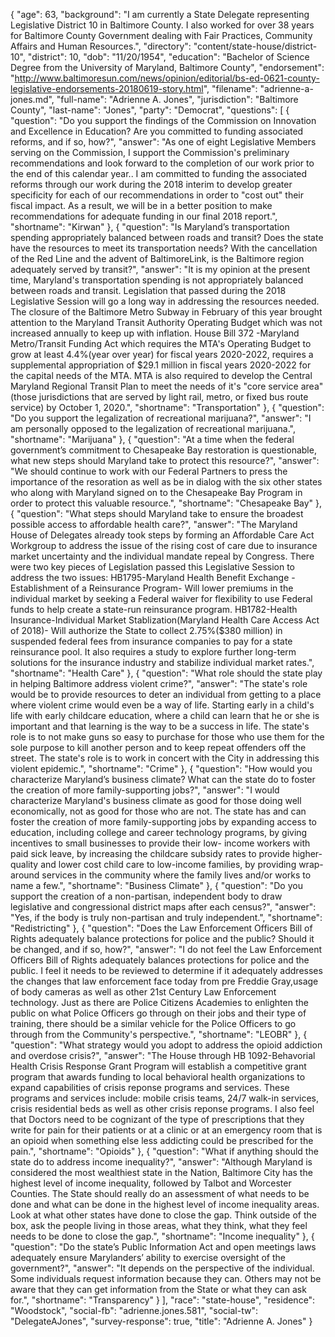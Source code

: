 {
  "age": 63,
  "background": "I am currently a State Delegate representing Legislative District 10 in Baltimore County. I also worked for over 38 years for Baltimore County Government dealing with Fair Practices, Community Affairs and Human Resources.",
  "directory": "content/state-house/district-10",
  "district": 10,
  "dob": "11/20/1954",
  "education": "Bachelor of Science Degree from the University of Maryland, Baltimore County",
  "endorsement": "http://www.baltimoresun.com/news/opinion/editorial/bs-ed-0621-county-legislative-endorsements-20180619-story.html",
  "filename": "adrienne-a-jones.md",
  "full-name": "Adrienne A. Jones",
  "jurisdiction": "Baltimore County",
  "last-name": "Jones",
  "party": "Democrat",
  "questions": [
    {
      "question": "Do you support the findings of the Commission on Innovation and Excellence in Education? Are you committed to funding associated reforms, and if so, how?",
      "answer": "As one of eight Legislative Members serving on the Commission, I support the Commission's preliminary recommendations and look forward to the completion of our work prior to the end of this calendar year.. I am committed to funding the associated reforms through our work during the 2018 interim to develop greater specificity for each of our recommendations in order to \"cost out\" their fiscal impact. As a result, we will be in a better position to make recommendations for adequate funding in our final 2018 report.",
      "shortname": "Kirwan"
    },
    {
      "question": "Is Maryland’s transportation spending appropriately balanced between roads and transit? Does the state have the resources to meet its transportation needs? With the cancellation of the Red Line and the advent of BaltimoreLink, is the Baltimore region adequately served by transit?",
      "answer": "It is my opinion at the present time, Maryland's transportation spending is not appropriately balanced between roads and transit. Legislation that passed during the 2018 Legislative Session will go a long way in addressing the resources needed. The closure of the Baltimore Metro Subway in February of this year brought attention to the Maryland Transit Authority Operating Budget which was not increased annually to keep up with inflation. House Bill 372 -Maryland Metro/Transit Funding Act which requires the MTA's Operating Budget to grow at least 4.4%(year over year) for fiscal years 2020-2022, requires a supplemental appropriation of $29.1 million in fiscal years 2020-2022 for the capital needs of the MTA. MTA is also required to develop the Central Maryland Regional Transit Plan to meet the needs of it's \"core service area\"(those jurisdictions that are served by light rail, metro, or fixed bus route service) by October 1, 2020.",
      "shortname": "Transportation"
    },
    {
      "question": "Do you support the legalization of recreational marijuana?",
      "answer": "I am personally opposed to the legalization of recreational marijuana.",
      "shortname": "Marijuana"
    },
    {
      "question": "At a time when the federal government’s commitment to Chesapeake Bay restoration is questionable, what new steps should Maryland take to protect this resource?",
      "answer": "We should continue to work with our Federal Partners to press the importance of the resoration as well as be in dialog with the six other states who along with Maryland signed on to the Chesapeake Bay Program in order to protect this valuable resource.",
      "shortname": "Chesapeake Bay"
    },
    {
      "question": "What steps should Maryland take to ensure the broadest possible access to affordable health care?",
      "answer": "The Maryland House of Delegates already took steps by forming an Affordable Care Act Workgroup to address the issue of the rising cost of care due to insurance market uncertainty and the individual mandate repeal by Congress. There were two key pieces of Legislation passed this Legislative Session to address the two issues: HB1795-Maryland Health Benefit Exchange -Establishment of a Reinsurance Program- Will lower premiums in the individual market by seeking a Federal waiver for flexibility to use Federal funds to help create a state-run reinsurance program. HB1782-Health Insurance-Individual Market Stablization(Maryland Health Care Access Act of 2018)- Will authorize the State to collect 2.75%($380 million) in suspended federal fees from insurance companies to pay for a state reinsurance pool. It also requires a study to explore further long-term solutions for the insurance industry and stabilize individual market rates.",
      "shortname": "Health Care"
    },
    {
      "question": "What role should the state play in helping Baltimore address violent crime?",
      "answer": "The state's role would be to provide resources to deter an individual from getting to a place where violent crime would even be a way of life. Starting early in a child's life with early childcare education, where a child can learn that he or she is important and that learning is the way to be a success in life. The state's role is to not make guns so easy to purchase for those who use them for the sole purpose to kill another person and to keep repeat offenders off the street. The state's role is to work in concert with the City in addressing this violent epidemic.",
      "shortname": "Crime"
    },
    {
      "question": "How would you characterize Maryland’s business climate? What can the state do to foster the creation of more family-supporting jobs?",
      "answer": "I would characterize Maryland's business climate as good for those doing well economically, not as good for those who are not. The state has and can foster the creation of more family-supporting jobs by expanding access to education, including college and career technology programs, by giving incentives to small businesses to provide their low- income workers with paid sick leave, by increasing the childcare subsidy rates to provide higher-quality and lower cost child care to low-income families, by providing wrap- around services in the community where the family lives and/or works to name a few.",
      "shortname": "Business Climate"
    },
    {
      "question": "Do you support the creation of a non-partisan, independent body to draw legislative and congressional district maps after each census?",
      "answer": "Yes, if the body is truly non-partisan and truly independent.",
      "shortname": "Redistricting"
    },
    {
      "question": "Does the Law Enforcement Officers Bill of Rights adequately balance protections for police and the public? Should it be changed, and if so, how?",
      "answer": "I do not feel the Law Enforcement Officers Bill of Rights adequately balances protections for police and the public. I feel it needs to be reviewed to determine if it adequately addresses the changes that law enforcement face today from pre Freddie Gray,usage of body cameras as well as other 21st Century Law Enforcement technology. Just as there are Police Citizens Academies to enlighten the public on what Police Officers go through on their jobs and their type of training, there should be a similar vehicle for the Police Officers to go through from the Community's perspective.",
      "shortname": "LEOBR"
    },
    {
      "question": "What strategy would you adopt to address the opioid addiction and overdose crisis?",
      "answer": "The House through HB 1092-Behavorial Health Crisis Response Grant Program will establish a competitive grant program that awards funding to local behavioral health organizations to expand capabilities of crisis reponse programs and services. These programs and services include: mobile crisis teams, 24/7 walk-in services, crisis residential beds as well as other crisis reponse programs. I also feel that Doctors need to be cognizant of the type of prescriptions that they write for pain for their patients or at a clinic or at an emergency room that is an opioid when something else less addicting could be prescribed for the pain.",
      "shortname": "Opioids"
    },
    {
      "question": "What if anything should the state do to address income inequality?",
      "answer": "Although Maryland is considered the most wealthiest state in the Nation, Baltimore City has the highest level of income inequality, followed by Talbot and Worcester Counties. The State should really do an assessment of what needs to be done and what can be done in the highest level of income inequality areas. Look at what other states have done to close the gap. Think outside of the box, ask the people living in those areas, what they think, what they feel needs to be done to close the gap.",
      "shortname": "Income inequality"
    },
    {
      "question": "Do the state’s Public Information Act and open meetings laws adequately ensure Marylanders’ ability to exercise oversight of the government?",
      "answer": "It depends on the perspective of the individual. Some individuals request information because they can. Others may not be aware that they can get information from the State or what they can ask for.",
      "shortname": "Transparency"
    }
  ],
  "race": "state-house",
  "residence": "Woodstock",
  "social-fb": "adrienne.jones.581",
  "social-tw": "DelegateAJones",
  "survey-response": true,
  "title": "Adrienne A. Jones"
}
